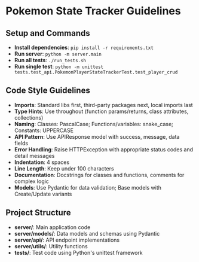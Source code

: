 # Pokemon State Tracker Guidelines

## Setup and Commands
- **Install dependencies**: `pip install -r requirements.txt`
- **Run server**: `python -m server.main`
- **Run all tests**: `./run_tests.sh` 
- **Run single test**: `python -m unittest tests.test_api.PokemonPlayerStateTrackerTest.test_player_crud`

## Code Style Guidelines
- **Imports**: Standard libs first, third-party packages next, local imports last
- **Type Hints**: Use throughout (function params/returns, class attributes, collections)
- **Naming**: Classes: PascalCase; Functions/variables: snake_case; Constants: UPPERCASE
- **API Pattern**: Use APIResponse model with success, message, data fields
- **Error Handling**: Raise HTTPException with appropriate status codes and detail messages
- **Indentation**: 4 spaces
- **Line Length**: Keep under 100 characters
- **Documentation**: Docstrings for classes and functions, comments for complex logic
- **Models**: Use Pydantic for data validation; Base models with Create/Update variants

## Project Structure
- **server/**: Main application code
- **server/models/**: Data models and schemas using Pydantic
- **server/api/**: API endpoint implementations
- **server/utils/**: Utility functions
- **tests/**: Test code using Python's unittest framework